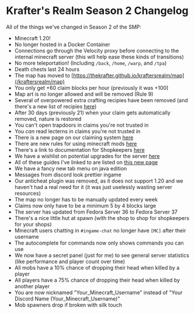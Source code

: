 # Krafter's Realm Season 2 Changelog
All of the things we've changed in Season 2 of the SMP:

- Minecraft 1.20!
- No longer hosted in a Docker Container
- Connections go through the Velocity proxy before connecting to the internal minecraft server (this will help ease these kinds of transitions)
- No more teleportation! (Including `/back`, `/home`, `/warp`, and `/tpa`)
- Death chests last 24 hours
- The map has moved to [https://thekrafter.github.io/kraftersrealm/map](/kraftersrealm/map)
- You only get +60 claim blocks per hour (previously it was +100)
- Map art is no longer allowed and will be removed (Rule 9)
- Several of overpowered extra crafting recipies have been removed (and there's a new list of recipies [here](/kraftersrealm/crafting))
- After 30 days (previously 21) when your claim gets automatically removed, nature is restored
- You can't open trapdoors in claims you're not trusted in
- You *can* read lecterns in claims you're not trusted in
- There is a new page on our claiming system [here](/kraftersrealm/claims)
- There are new rules for using minecraft mods [here](/kraftersrealm/mods)
- There's a link to documentation for Shopkeepers [here](/kraftersrealm/shopkeepers)
- We have a wishlist on potential upgrades for the server [here](/kraftersrealm/wishlist)
- All of these guides I've linked to are listed on [this new page](/kraftersrealm)
- We have a fancy new tab menu on java edition
- Messages from discord look prettier ingame
- Our anticheat plugin was removed, as it does not support 1.20 and we haven't had a real need for it (it was just uselessly wasting server resources)
- The map no longer has to be manually updated every week
- Claims now only have to be a minimum 5 by 4 blocks large
- The server has updated from Fedora Server 36 to Fedora Server 37
- There's a nice little hut at spawn (with the shop to shop for shopkeepers for your shops)
- Minecraft users chatting in `#ingame-chat` no longer have `[MC]` after their username
- The autocomplete for commands now only shows commands you can use
- We now have a secret panel (just for me) to see general server statistics (like performance and player count over time)
- All mobs have a 10% chance of dropping their head when killed by a player
- All players have a 75% chance of dropping their head when killed by another player
- You are now nicknamed "Your_Minecraft_Username" instead of "Your Discord Name (Your_Minecraft_Username)"
- Mob spawners drop if broken with silk touch
